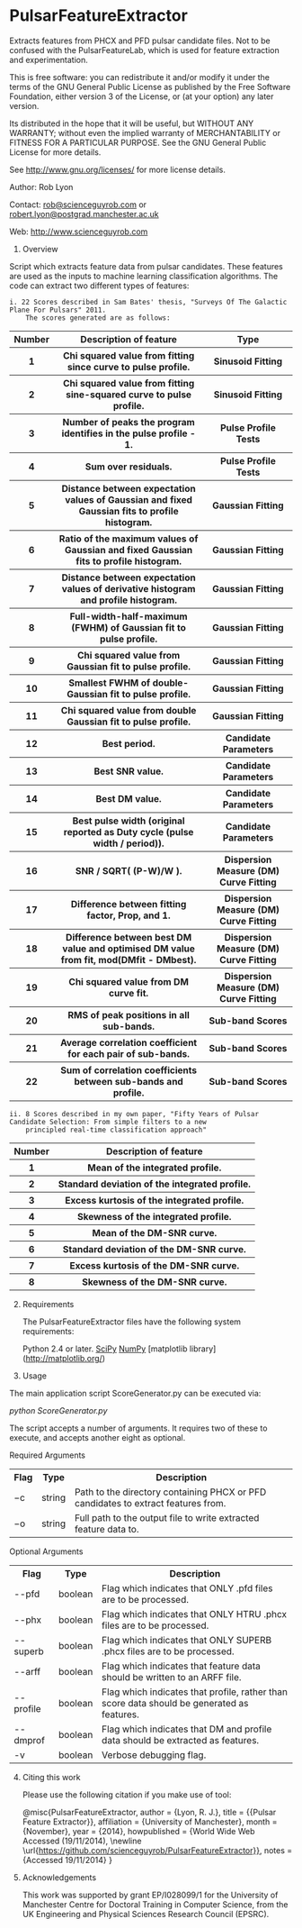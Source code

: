 # PulsarFeatureExtractor
Extracts features from PHCX and PFD pulsar candidate files. Not to be
confused with the PulsarFeatureLab, which is used for feature extraction
and experimentation.

This is free software: you can redistribute it and/or modify
it under the terms of the GNU General Public License as published by
the Free Software Foundation, either version 3 of the License, or
(at your option) any later version.

Its distributed in the hope that it will be useful,
but WITHOUT ANY WARRANTY; without even the implied warranty of
MERCHANTABILITY or FITNESS FOR A PARTICULAR PURPOSE.  See the
GNU General Public License for more details.

See <http://www.gnu.org/licenses/> for more license details.

Author:       Rob Lyon
 
Contact:    rob@scienceguyrob.com or robert.lyon@postgrad.manchester.ac.uk

Web:        http://www.scienceguyrob.com

1.	Overview

Script which extracts feature data from pulsar candidates. These features are used as the inputs to machine
learning classification algorithms. The code can extract two different types of features:

	i. 22 Scores described in Sam Bates' thesis, "Surveys Of The Galactic Plane For Pulsars" 2011.
		The scores generated are as follows:
		
<table>
	<tr>
		<th>Number</th>
		<th>Description of feature </th>
		<th>Type</th>
	</tr>
	<tr>
		<th>1</th>
		<th>Chi squared value from fitting since curve to pulse profile. </th>
		<th>Sinusoid Fitting</th>
	</tr>
	<tr>
		<th>2</th>
		<th>Chi squared value from fitting sine-squared curve to pulse profile.</th>
		<th>Sinusoid Fitting</th>
	</tr>
	<tr>
		<th>3</th>
		<th>Number of peaks the program identifies in the pulse profile - 1.</th>
		<th>Pulse Profile Tests</th>
	</tr>
	<tr>
		<th>4</th>
		<th>Sum over residuals. </th>
		<th>Pulse Profile Tests</th>
	</tr>
	<tr>
		<th>5</th>
		<th>Distance between expectation values of Gaussian and fixed Gaussian fits to profile histogram.</th>
		<th>Gaussian Fitting</th>
	</tr>
	<tr>
		<th>6</th>
		<th>Ratio of the maximum values of Gaussian and fixed Gaussian fits to profile histogram.</th>
		<th>Gaussian Fitting</th>
	</tr>
	<tr>
		<th>7</th>
		<th>Distance between expectation values of derivative histogram and profile histogram.</th>
		<th>Gaussian Fitting</th>
	</tr>
	<tr>
		<th>8</th>
		<th>Full-width-half-maximum (FWHM) of Gaussian fit to pulse profile.</th>
		<th>Gaussian Fitting</th>
	</tr>
	<tr>
		<th>9</th>
		<th>Chi squared value from Gaussian fit to pulse profile. </th>
		<th>Gaussian Fitting</th>
	</tr>
	<tr>
		<th>10</th>
		<th>Smallest FWHM of double-Gaussian fit to pulse profile. </th>
		<th>Gaussian Fitting</th>
	</tr>
	<tr>
		<th>11</th>
		<th>Chi squared value from double Gaussian fit to pulse profile.</th>
		<th>Gaussian Fitting</th>
	</tr>
	<tr>
		<th>12</th>
		<th>Best period.</th>
		<th>Candidate Parameters</th>
	</tr>
	<tr>
		<th>13</th>
		<th>Best SNR value.</th>
		<th>Candidate Parameters</th>
	</tr>
	<tr>
		<th>14</th>
		<th>Best DM value.</th>
		<th>Candidate Parameters</th>
	</tr>
	<tr>
		<th>15</th>
		<th>Best pulse width (original reported as Duty cycle (pulse width / period)).</th>
		<th>Candidate Parameters</th>
	</tr>
	<tr>
		<th>16</th>
		<th>SNR / SQRT( (P-W)/W ).</th>
		<th>Dispersion Measure (DM) Curve Fitting</th>
	</tr>
	<tr>
		<th>17</th>
		<th>Difference between fitting factor, Prop, and 1.</th>
		<th>Dispersion Measure (DM) Curve Fitting</th>
	</tr>
	<tr>
		<th>18</th>
		<th>Difference between best DM value and optimised DM value from fit, mod(DMfit - DMbest).</th>
		<th>Dispersion Measure (DM) Curve Fitting</th>
	</tr>
	<tr>
		<th>19</th>
		<th>Chi squared value from DM curve fit.</th>
		<th>Dispersion Measure (DM) Curve Fitting</th>
	</tr>
	<tr>
		<th>20</th>
		<th>RMS of peak positions in all sub-bands.</th>
		<th>Sub-band Scores</th>
	</tr>
	<tr>
		<th>21</th>
		<th>Average correlation coefficient for each pair of sub-bands.</th>
		<th>Sub-band Scores</th>
	</tr>
	<tr>
		<th>22</th>
		<th>Sum of correlation coefficients between sub-bands and profile.</th>
		<th>Sub-band Scores</th>
	</tr>
</table>
  	
  	ii. 8 Scores described in my own paper, "Fifty Years of Pulsar Candidate Selection: From simple filters to a new
  		principled real-time classification approach"
		
<table>
	<tr>
		<th>Number</th>
		<th>Description of feature </th>
	</tr>
	<tr>
		<th>1</th>
		<th>Mean of the integrated profile.</th>
	</tr>
	<tr>
		<th>2</th>
		<th>Standard deviation of the integrated profile.</th>
	</tr>
	<tr>
		<th>3</th>
		<th>Excess kurtosis of the integrated profile.</th>
	</tr>
	<tr>
		<th>4</th>
		<th>Skewness of the integrated profile.</th>
	</tr>
	<tr>
		<th>5</th>
		<th>Mean of the DM-SNR curve.</th>
	</tr>
	<tr>
		<th>6</th>
		<th>Standard deviation of the DM-SNR curve.</th>
	</tr>
	<tr>
		<th>7</th>
		<th>Excess kurtosis of the DM-SNR curve.</th>
	</tr>
	<tr>
		<th>8</th>
		<th>Skewness of the DM-SNR curve.</th>
	</tr>
</table>	
  	
2. Requirements

	The PulsarFeatureExtractor files have the following system requirements:

	Python 2.4 or later.
	[SciPy](http://www.scipy.org/)
	[NumPy](http://www.numpy.org/)
	[matplotlib library] (http://matplotlib.org/)

3. Usage

The main application script ScoreGenerator.py can be executed via:
	
<i>python ScoreGenerator.py</i>
	
The script accepts a number of arguments. It requires two of these to execute, and accepts another eight as optional.
	
Required Arguments
	
<table>
  <tr>
    <th>Flag</th>
    <th>Type</th>
    <th>Description</th>
  </tr>
  <tr>
    <td>−c</td>
    <td>string</td>
    <td>Path to the directory containing PHCX or PFD candidates to extract features from.</td>
  </tr>
  <tr>
    <td>−o</td>
    <td>string</td>
    <td>Full path to the output file to write extracted feature data to.</td>
  </tr>
</table>

Optional Arguments

<table>
  <tr>
    <th>Flag</th>
    <th>Type</th>
    <th>Description</th>
  </tr>
  <tr>
    <td>--pfd</td>
    <td>boolean</td>
    <td>Flag which indicates that ONLY .pfd files are to be processed.</td>
  </tr>
  <tr>
    <td>--phx</td>
    <td>boolean</td>
    <td>Flag which indicates that ONLY HTRU .phcx files are to be processed.</td>
  </tr>
  <tr>
    <td>--superb</td>
    <td>boolean</td>
    <td>Flag which indicates that ONLY SUPERB .phcx files are to be processed.</td>
  </tr>
  <tr>
    <td>--arff</td>
    <td>boolean</td>
    <td>Flag which indicates that feature data should be written to an ARFF file.</td>
  </tr>
  <tr>
    <td>--profile</td>
    <td>boolean</td>
    <td>Flag which indicates that profile, rather than score data should be generated as features.</td>
  </tr>
  <tr>
    <td>--dmprof</td>
    <td>boolean</td>
    <td>Flag which indicates that DM and profile data should be extracted as features.</td>
  </tr>
  <tr>
    <td>-v</td>
    <td>boolean</td>
    <td>Verbose debugging flag.</td>
  </tr>
</table>

4. Citing this work

	Please use the following citation if you make use of tool:
	
	@misc{PulsarFeatureExtractor,
	author = {Lyon, R. J.},
	title  = {{Pulsar Feature Extractor}},
	affiliation = {University of Manchester},
	month  = {November},
	year   = {2014},
	howpublished = {World Wide Web Accessed (19/11/2014), \newline \url{https://github.com/scienceguyrob/PulsarFeatureExtractor}},
	notes  = {Accessed 19/11/2014}
	}
	
5. Acknowledgements

	This work was supported by grant EP/I028099/1 for the University of Manchester Centre for
	Doctoral Training in Computer Science, from the UK Engineering and Physical Sciences Research
	Council (EPSRC).